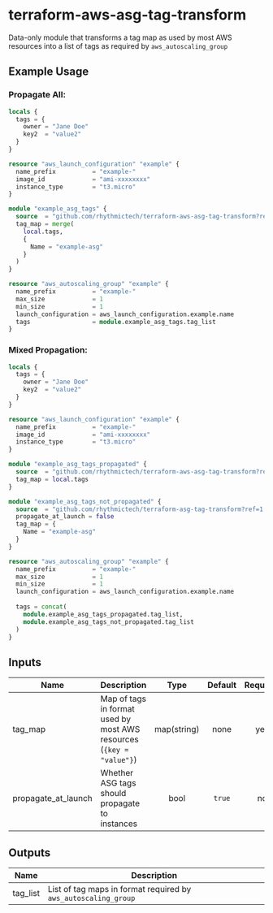 # terraform-aws-asg-tag-transform
Data-only module that transforms a tag map as used by most AWS resources into a list of tags as required by `aws_autoscaling_group`

## Example Usage
### Propagate All:
```terraform
locals {
  tags = {
    owner = "Jane Doe"
    key2  = "value2"
  }
}

resource "aws_launch_configuration" "example" {
  name_prefix          = "example-"
  image_id             = "ami-xxxxxxxx"
  instance_type        = "t3.micro"
}

module "example_asg_tags" {
  source  = "github.com/rhythmictech/terraform-aws-asg-tag-transform?ref=1.0.1"
  tag_map = merge(
    local.tags,
    {
      Name = "example-asg"
    }
  )
}

resource "aws_autoscaling_group" "example" {
  name_prefix          = "example-"
  max_size             = 1
  min_size             = 1
  launch_configuration = aws_launch_configuration.example.name
  tags                 = module.example_asg_tags.tag_list
}
```

### Mixed Propagation:
```terraform
locals {
  tags = {
    owner = "Jane Doe"
    key2  = "value2"
  }
}

resource "aws_launch_configuration" "example" {
  name_prefix          = "example-"
  image_id             = "ami-xxxxxxxx"
  instance_type        = "t3.micro"
}

module "example_asg_tags_propagated" {
  source  = "github.com/rhythmictech/terraform-aws-asg-tag-transform?ref=1.0.1"
  tag_map = local.tags
}

module "example_asg_tags_not_propagated" {
  source  = "github.com/rhythmictech/terraform-asg-tag-transform?ref=1.0.1"
  propagate_at_launch = false
  tag_map = {
    Name = "example-asg"
  }
}

resource "aws_autoscaling_group" "example" {
  name_prefix          = "example-"
  max_size             = 1
  min_size             = 1
  launch_configuration = aws_launch_configuration.example.name
  
  tags = concat(
    module.example_asg_tags_propagated.tag_list,
    module.example_asg_tags_not_propagated.tag_list
  )
}
```

## Inputs
| Name | Description | Type | Default | Required |
|------|-------------|:----:|:-----:|:-----:|
| tag\_map | Map of tags in format used by most AWS resources (`{key = "value"}`) | map(string) | none | yes |
| propagate\_at\_launch | Whether ASG tags should propagate to instances | bool | `true` | no |

## Outputs
| Name | Description |
|------|-------------|
| tag\_list | List of tag maps in format required by `aws_autoscaling_group` |
